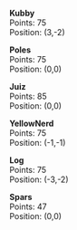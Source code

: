 **Kubby**  
Points: 75  
Position: (3,-2)

**Poles**  
Points: 75  
Position: (0,0)

**Juiz**  
Points: 85  
Position: (0,0)

**YellowNerd**  
Points: 75  
Position: (-1,-1)

**Log**  
Points: 75  
Position: (-3,-2)

**Spars**  
Points: 47  
Position: (0,0)
